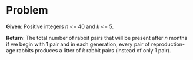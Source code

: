 # Problem

**Given**: Positive integers *n* <= 40 and *k* <= 5.

**Return**: The total number of rabbit pairs that will be present after *n*
months if we begin with 1 pair and in each generation, every pair of
reproduction-age rabbits produces a litter of *k* rabbit pairs (instead of only
1 pair).
